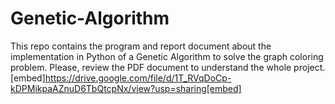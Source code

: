# Genetic-Algorithm
This repo contains the program and report document about the implementation in Python of a Genetic Algorithm to solve the graph coloring problem.
Please, review the PDF document to understand the whole project.
[embed]https://drive.google.com/file/d/1T_RVqDoCp-kDPMikpaAZnuD6TbQtcpNx/view?usp=sharing[embed]
